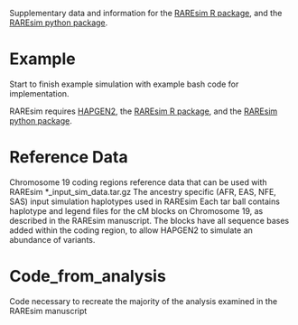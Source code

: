 Supplementary data and information for the [RAREsim R package](https://github.com/meganmichelle/RAREsim), and the [RAREsim python package](https://github.com/ryanlayer/raresim).


# Example 
 Start to finish example simulation with example bash code for implementation.
 
 RAREsim requires [HAPGEN2](https://mathgen.stats.ox.ac.uk/genetics_software/hapgen/hapgen2.html), the [RAREsim R package](https://github.com/meganmichelle/RAREsim), and the [RAREsim python package](https://github.com/ryanlayer/raresim).

# Reference Data 
Chromosome 19 coding regions reference data that can be used with RAREsim
 *_input_sim_data.tar.gz
   The ancestry specific (AFR, EAS, NFE, SAS) input simulation haplotypes used in RAREsim
   Each tar ball contains haplotype and legend files for the cM blocks on Chromosome 19, as described in the  RAREsim manuscript.
   The blocks have all sequence bases added within the coding region, to allow HAPGEN2 to simulate an abundance of variants.

# Code_from_analysis
  Code necessary to recreate the majority of the analysis examined in the RAREsim manuscript
